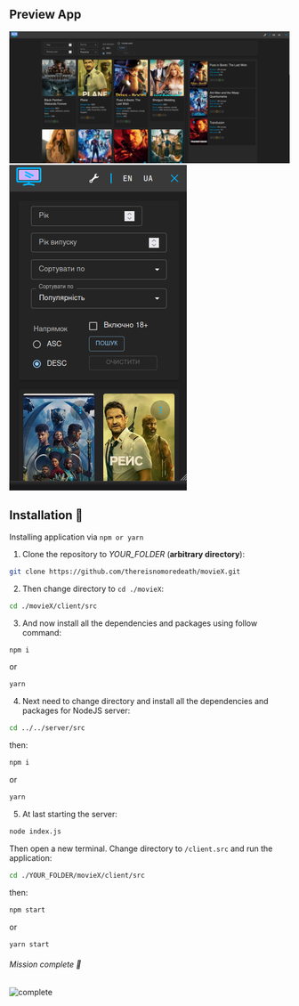 ## Preview App
![Image alt](https://github.com/thereisnomoredeath/movieX/blob/main/1.png)
![Image alt](https://github.com/thereisnomoredeath/movieX/blob/main/2.png)

## Installation :rocket:
Installing application via `npm or yarn`

1. Clone the repository to *YOUR_FOLDER* (**arbitrary directory**):

```bash
git clone https://github.com/thereisnomoredeath/movieX.git
```
2. Then change directory to `cd ./movieX`:

```bash
cd ./movieX/client/src
```
3. And now install all the dependencies and packages using follow command:

```bash
npm i
```
or

```bash
yarn
```
4. Next need to change directory and install all the dependencies and packages for NodeJS server:

```bash
cd ../../server/src
```
then:

```bash
npm i
```
or

```bash
yarn
```
5. At last starting the server:

```bash
node index.js
```
Then open a new terminal. Change directory to `/client.src` and run the application:

```bash
cd ./YOUR_FOLDER/movieX/client/src
```
then:

```bash
npm start
```
or

```bash
yarn start
```
###### Mission complete :muscle:
![complete](https://i.imgflip.com/3wp5du.jpg)
